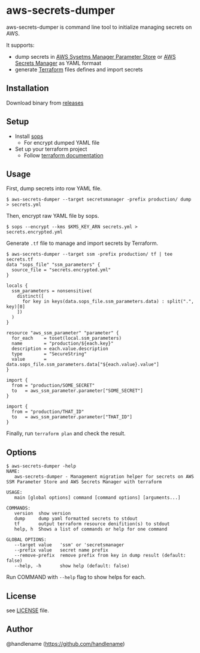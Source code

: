 # aws-secrets-dumper

aws-secrets-dumper is command line tool to initialize managing secrets on AWS.

It supports:

- dump secrets in [AWS Sysetms Manager Parameter Store](https://docs.aws.amazon.com/ja_jp/systems-manager/latest/userguide/systems-manager-parameter-store.html) or [AWS Secrets Manager](https://docs.aws.amazon.com/ja_jp/secretsmanager/index.html) as YAML formaat
- generate [Terraform](https://www.terraform.io/) files defines and import secrets

## Installation

Download binary from [releases](https://github.com/handlename/aws-secrets-dumper/releases)

## Setup

- Install [sops](https://github.com/mozilla/sops)
    - For encrypt dumped YAML file
- Set up your terraform project
    - Follow [terraform documentation](https://developer.hashicorp.com/terraform/tutorials/aws-get-started)

## Usage

First, dump secrets into row YAML file.

```console
$ aws-secrets-dumper --target secretsmanager -prefix production/ dump > secrets.yml
```

Then, encrypt raw YAML file by sops.

```console
$ sops --encrypt --kms $KMS_KEY_ARN secrets.yml > secrets.encrypted.yml
```

Generate `.tf` file to manage and import secrets by Terraform.

```console
$ aws-secrets-dumper --target ssm -prefix production/ tf | tee secrets.tf
data "sops_file" "ssm_parameters" {
  source_file = "secrets.encrypted.yml"
}

locals {
  ssm_parameters = nonsensitive(
    distinct([
      for key in keys(data.sops_file.ssm_parameters.data) : split(".", key)[0]
    ])
  )
}

resource "aws_ssm_parameter" "parameter" {
  for_each    = toset(local.ssm_parameters)
  name        = "production/${each.key}"
  description = each.value.description
  type        = "SecureString"
  value       = data.sops_file.ssm_parameters.data["${each.value}.value"]
}

import {
  from = "production/SOME_SECRET"
  to   = aws_ssm_parameter.parameter["SOME_SECRET"]
}

import {
  from = "production/THAT_ID"
  to   = aws_ssm_parameter.parameter["THAT_ID"]
}
```

Finally, run `terraform plan` and check the result.

## Options

```console
$ aws-secrets-dumper -help
NAME:
   aws-secrets-dumper - Management migration helper for secrets on AWS SSM Parameter Store and AWS Secrets Manager with terraform

USAGE:
   main [global options] command [command options] [arguments...]

COMMANDS:
   version  show version
   dump     dump yaml formatted secrets to stdout
   tf       output terraform resource denifition(s) to stdout
   help, h  Shows a list of commands or help for one command

GLOBAL OPTIONS:
   --target value   'ssm' or 'secretsmanager
   --prefix value   secret name prefix
   --remove-prefix  remove prefix from key in dump result (default: false)
   --help, -h       show help (default: false)
```

Run COMMAND with `--help` flag to show helps for each.

## License

see [LICENSE](https://github.com/handlename/aws-secrets-dumper/blob/master/LICENSE) file.

## Author

@handlename (https://github.com/handlename)
